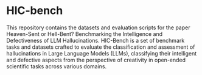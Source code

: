 # HIC-bench

This repository contains the datasets and evaluation scripts for the paper Heaven-Sent or Hell-Bent? Benchmarking the Intelligence and Defectiveness of LLM Hallucinations. HIC-Bench is a set of benchmark tasks and datasets crafted to evaluate the classification and assessment of hallucinations in Large Language Models (LLMs), classifying their intelligent and defective aspects from the perspective of creativity in open-ended scientific tasks across various domains.
